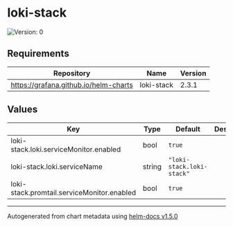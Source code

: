 # loki-stack

![Version: 0](https://img.shields.io/badge/Version-0-informational?style=flat-square)

## Requirements

| Repository | Name | Version |
|------------|------|---------|
| https://grafana.github.io/helm-charts | loki-stack | 2.3.1 |

## Values

| Key | Type | Default | Description |
|-----|------|---------|-------------|
| loki-stack.loki.serviceMonitor.enabled | bool | `true` |  |
| loki-stack.loki.serviceName | string | `"loki-stack.loki-stack"` |  |
| loki-stack.promtail.serviceMonitor.enabled | bool | `true` |  |

----------------------------------------------
Autogenerated from chart metadata using [helm-docs v1.5.0](https://github.com/norwoodj/helm-docs/releases/v1.5.0)
